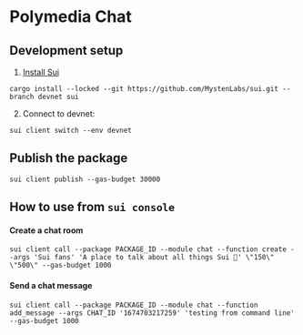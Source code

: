 # Polymedia Chat

## Development setup
1. [Install Sui](https://docs.sui.io/build/install#install-sui-binaries)
```
cargo install --locked --git https://github.com/MystenLabs/sui.git --branch devnet sui
```
2. Connect to devnet:
```
sui client switch --env devnet
```

## Publish the package
```
sui client publish --gas-budget 30000
```

## How to use from `sui console`
#### Create a chat room
```
sui client call --package PACKAGE_ID --module chat --function create --args 'Sui fans' 'A place to talk about all things Sui 🌊' \"150\" \"500\" --gas-budget 1000
```

#### Send a chat message
```
sui client call --package PACKAGE_ID --module chat --function add_message --args CHAT_ID '1674703217259' 'testing from command line' --gas-budget 1000
```
